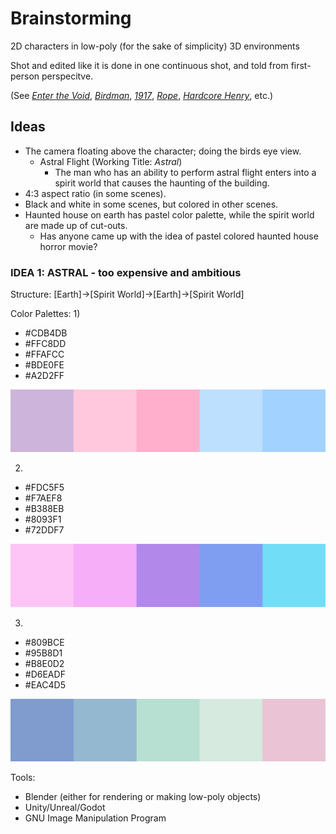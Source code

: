 # Brainstorming

2D characters in low-poly (for the sake of simplicity) 3D environments

Shot and edited like it is done in one continuous shot, and told from
first-person perspecitve.

(See *[Enter the Void](https://www.imdb.com/title/tt1191111/?ref_=fn_al_tt_1)*, *[Birdman](https://www.imdb.com/title/tt2562232/?ref_=nv_sr_srsg_0)*, *[1917](https://www.imdb.com/title/tt8579674/?ref_=nv_sr_srsg_0)*, *[Rope](https://www.imdb.com/title/tt0040746/?ref_=nv_sr_srsg_0)*, *[Hardcore Henry](https://www.imdb.com/title/tt3072482/?ref_=nv_sr_srsg_0)*, etc.)

## Ideas

* The camera floating above the character; doing the birds eye view.
	* Astral Flight (Working Title: *Astral*)
		* The man who has an ability to perform astral flight enters into a spirit world that causes the haunting of the building.
* 4:3 aspect ratio (in some scenes).
* Black and white in some scenes, but colored in other scenes.
* Haunted house on earth has pastel color palette, while the spirit world are made up of cut-outs.
	* Has anyone came up with the idea of pastel colored haunted house horror movie?

### IDEA 1: ASTRAL - too expensive and ambitious
Structure:
[Earth]->[Spirit World]->[Earth]->[Spirit World]

Color Palettes:
1)
- #CDB4DB
- #FFC8DD
- #FFAFCC
- #BDE0FE
- #A2D2FF

![Color Palette 1](references/ColorPalette1.png "Color Palette 1")

2)
- #FDC5F5
- #F7AEF8
- #B388EB
- #8093F1
- #72DDF7

![Color Palette 2](references/ColorPalette2.png "Color Palette 2")

3)
- #809BCE
- #95B8D1
- #B8E0D2
- #D6EADF
- #EAC4D5

![Color Palette 3](references/ColorPalette3.png "Color Palette 3")

Tools:
- Blender (either for rendering or making low-poly objects)
- Unity/Unreal/Godot
- GNU Image Manipulation Program
